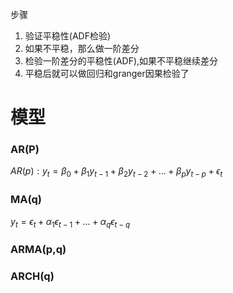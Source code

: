 步骤
1. 验证平稳性(ADF检验)
2. 如果不平稳，那么做一阶差分
3. 检验一阶差分的平稳性(ADF),如果不平稳继续差分
4. 平稳后就可以做回归和granger因果检验了

# 模型
### AR(P)
$AR(p):y_t=\beta_0+\beta_1 y_{t-1} +\beta_2 y_{t-2}+...+\beta_p y_{t-p}+ \epsilon_t$
### MA(q)
$y_t=\epsilon_t+\alpha_1 \epsilon_{t-1}+...+\alpha_q \epsilon_{t-q}$
### ARMA(p,q)

### ARCH(q)
